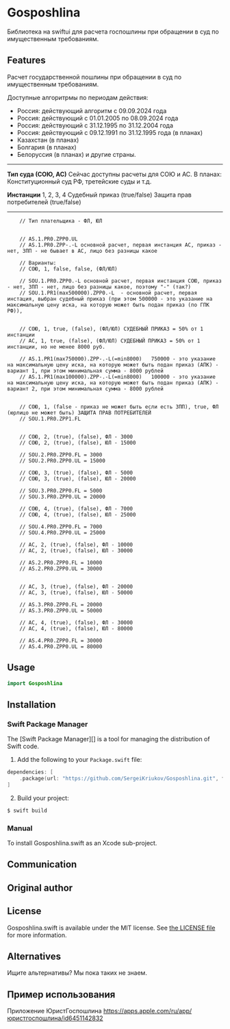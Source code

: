 # Gosposhlina 

Библиотека на swiftui для расчета госпошлины при обращении в суд по имущественным требованиям.

## Features

Расчет государственной пошлины при обращении в суд по имущественным требованиям.

Доступные алгоритрмы по периодам действия:
 - Россия: действующий алгоритм c 09.09.2024 года
 - Россия: действующий с 01.01.2005 по 08.09.2024 года
 - Россия: действующий с 31.12.1995 по 31.12.2004 года
 - Россия: действующий с 09.12.1991 по 31.12.1995 года (в планах)
 - Казахстан (в планах)
 - Болгария (в планах)
 - Белоруссия (в планах)
 и другие страны.
   
***
**Тип суда (СОЮ, АС)** 
Сейчас доступны расчеты для СОЮ и АС.
В планах: Конституционный суд РФ, третейские суды и т.д. 

**Инстанции**
1, 2, 3, 4 
Судебный приказ (true/false)
Защита прав потребителей (true/false)
***
       
        // Тип плательщика - ФЛ, ЮЛ
        
        
        // AS.1.PR0.ZPP0.UL
        // AS.1.PR0.ZPP-.-L основной расчет, первая инстанция АС, приказ - нет, ЗПП - не бывает в АС, лицо без разницы какое
           
        // Варианты:
        // СОЮ, 1, false, false, (ФЛ/ЮЛ)
        
        // SOU.1.PR0.ZPP0.-L основной расчет, первая инстанция СОЮ, приказ - нет, ЗПП - нет, лицо без разницы какое, поэтому "-" (так?)
        // SOU.1.PR1(max500000).ZPP0.-L  - основной расчет, первая инстация, выбран судебный приказ (при этом 500000 - это указание на максимальную цену иска, на которую может быть подан приказ (по ГПК РФ)),
 
        
        // СОЮ, 1, true, (false), (ФЛ/ЮЛ) СУДЕБНЫЙ ПРИКАЗ = 50% от 1 инстанции
        // АС, 1, true, (false), (ФЛ/ЮЛ) СУДЕБНЫЙ ПРИКАЗ = 50% от 1 инстанции, но не менее 8000 руб.
        
        // AS.1.PR1(max750000).ZPP-.-L(=min8000)   750000 - это указание на максимальную цену иска, на которую может быть подан приказ (АПК) - вариант 1, при этом минимальная сумма - 8000 рублей
        // AS.1.PR1(max100000).ZPP-.-L(=min8000)   100000 - это указание на максимальную цену иска, на которую может быть подан приказ (АПК) - вариант 2, при этом минимальная сумма - 8000 рублей
    
        
        // СОЮ, 1, (false - приказ не может быть если есть ЗПП), true, ФЛ (юрлицо не может быть) ЗАЩИТА ПРАВ ПОТРЕБИТЕЛЕЙ
        // SOU.1.PR0.ZPP1.FL
        
        
        // СОЮ, 2, (true), (false), ФЛ - 3000
        // СОЮ, 2, (true), (false), ЮЛ - 15000
        
        // SOU.2.PR0.ZPP0.FL = 3000
        // SOU.2.PR0.ZPP0.UL = 15000
        
        // СОЮ, 3, (true), (false), ФЛ - 5000
        // СОЮ, 3, (true), (false), ЮЛ - 20000
        
        // SOU.3.PR0.ZPP0.FL = 5000
        // SOU.3.PR0.ZPP0.UL = 20000
        
        // СОЮ, 4, (true), (false), ФЛ - 7000
        // СОЮ, 4, (true), (false), ЮЛ - 25000
        
        // SOU.4.PR0.ZPP0.FL = 7000
        // SOU.4.PR0.ZPP0.UL = 25000
        
        // АС, 2, (true), (false), ФЛ - 10000
        // АС, 2, (true), (false), ЮЛ - 30000
        
        // AS.2.PR0.ZPP0.FL = 10000
        // AS.2.PR0.ZPP0.UL = 30000
        
        
        // АС, 3, (true), (false), ФЛ - 20000
        // АС, 3, (true), (false), ЮЛ - 50000
        
        // AS.3.PR0.ZPP0.FL = 20000
        // AS.3.PR0.ZPP0.UL = 50000
        
        // АС, 4, (true), (false), ФЛ - 30000
        // АС, 4, (true), (false), ЮЛ - 80000
        
        // AS.4.PR0.ZPP0.FL = 30000
        // AS.4.PR0.ZPP0.UL = 80000

## Usage

```swift
import Gosposhlina

```

## Installation

### Swift Package Manager

The [Swift Package Manager][] is a tool for managing the distribution of
Swift code.


1. Add the following to your `Package.swift` file:

  ```swift
  dependencies: [
      .package(url: "https://github.com/SergeiKriukov/Gosposhlina.git", from: "0.15.3")
  ]
  ```

2. Build your project:

  ```sh
  $ swift build
  ```

### Manual

To install Gosposhlina.swift as an Xcode sub-project.

## Communication


## Original author


## License

Gosposhlina.swift is available under the MIT license. See [the LICENSE
file](./LICENSE.txt) for more information.

## Alternatives

Ищите альтернативы? Мы пока таких не знаем.

## Пример использования

Приложение ЮристГоспошлина
https://apps.apple.com/ru/app/юристгоспошлина/id6451142832
   
